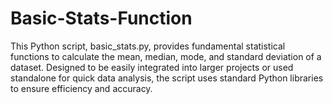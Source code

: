 # Basic-Stats-Function
This Python script, basic_stats.py, provides fundamental statistical functions to calculate the mean, median, mode, and standard deviation of a dataset. Designed to be easily integrated into larger projects or used standalone for quick data analysis, the script uses standard Python libraries to ensure efficiency and accuracy.
